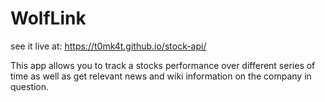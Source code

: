 # WolfLink
see it live at:
https://t0mk4t.github.io/stock-api/

This app allows you to track a stocks performance over different series of time as well as get relevant news and wiki information on the company in question.
